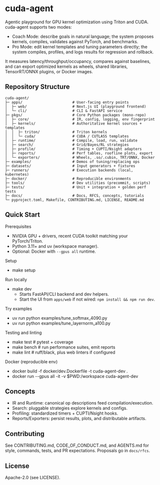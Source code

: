 # cuda-agent

Agentic playground for GPU kernel optimization using Triton and CUDA. cuda-agent supports two modes:
- Coach Mode: describe goals in natural language; the system proposes kernels, compiles, validates against PyTorch, and benchmarks.
- Pro Mode: edit kernel templates and tuning parameters directly; the system compiles, profiles, and logs results for regression and rollback.

It measures latency/throughput/occupancy, compares against baselines, and can export optimized kernels as wheels, shared libraries, TensorRT/ONNX plugins, or Docker images.

## Repository Structure
```
cuda-agent/
├─ apps/                       # User-facing entry points
│  ├─ web/                     # Next.js UI (playground frontend)
│  └─ cli/                     # CLI & FastAPI service
├─ pkgs/                       # Core Python packages (mono-repo)
│  ├─ core/                    # IR, config, logging, env fingerprint
│  ├─ kernels/                 # Authoritative kernel sources + templates
│  │  ├─ triton/               # Triton kernels
│  │  └─ cuda/                 # CUDA / CUTLASS templates
│  ├─ runtime/                 # Compile, load, run, validate
│  ├─ search/                  # Grid/Bayes/RL strategies
│  ├─ profile/                 # Timing + CUPTI/Nsight adapters
│  ├─ reports/                 # Perf tables, roofline plots, export
│  └─ exporters/               # Wheels, .so/.cubin, TRT/ONNX, Docker
├─ examples/                   # Demos of tuning/replacing ops
├─ datasets/                   # Input generators + fixtures
├─ runners/                    # Execution backends (local, kubernetes)
├─ docker/                     # Reproducible environments
├─ tools/                      # Dev utilities (precommit, scripts)
├─ tests/                      # Unit + integration + golden perf tests
├─ docs/                       # Docs, RFCS, concepts, tutorials
└─ pyproject.toml, Makefile, CONTRIBUTING.md, LICENSE, README.md
```

## Quick Start
Prerequisites
- NVIDIA GPU + drivers, recent CUDA toolkit matching your PyTorch/Triton.
- Python 3.11+ and uv (workspace manager).
- Optional: Docker with `--gpus all` runtime.

Setup
- make setup

Run locally
- make dev
  - Starts FastAPI/CLI backend and dev helpers.
  - Start the UI from `apps/web` if not wired: `npm install && npm run dev`.

Try examples
- uv run python examples/tune_softmax_4090.py
- uv run python examples/tune_layernorm_a100.py

Testing and linting
- make test           # pytest + coverage
- make bench          # run performance suites, emit reports
- make lint           # ruff/black, plus web linters if configured

Docker (reproducible env)
- docker build -f docker/dev.Dockerfile -t cuda-agent-dev .
- docker run --gpus all -it -v $PWD:/workspace cuda-agent-dev

## Concepts
- IR and Runtime: canonical op descriptions feed compilation/execution.
- Search: pluggable strategies explore kernels and configs.
- Profiling: standardized timers + CUPTI/Nsight hooks.
- Reports/Exporters: persist results, plots, and distributable artifacts.

## Contributing
See CONTRIBUTING.md, CODE_OF_CONDUCT.md, and AGENTS.md for style, commands, tests, and PR expectations. Proposals go in `docs/rfcs`.

## License
Apache-2.0 (see LICENSE).
